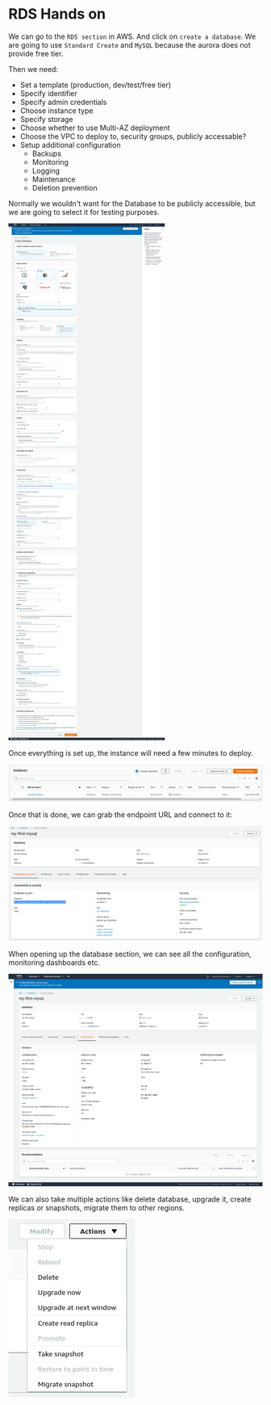 # RDS Hands on

We can go to the `RDS section` in AWS. And click on `create a database`. We are going to use `Standard Create` and `MySQL` because the aurora does not provide free tier.

Then we need:
- Set a template (production, dev/test/free tier)
- Specify identifier
- Specify admin credentials
- Choose instance type
- Specify storage
- Choose whether to use Multi-AZ deployment
- Choose the VPC to deploy to, security groups, publicly accessable?
- Setup additional configuration
    - Backups
    - Monitoring
    - Logging
    - Maintenance
    - Deletion prevention

Normally we wouldn't want for the Database to be publicly accessible, but we are going to select it for testing purposes.

![](images/2019-12-30-08-51-04.png)

Once everything is set up, the instance will need a few minutes to deploy.

![](images/2019-12-30-08-51-42.png)

Once that is done, we can grab the endpoint URL and connect to it:

![](images/2019-12-30-08-55-46.png)

When opening up the database section, we can see all the configuration, monitoring dashboards etc.

![](images/2019-12-30-08-59-40.png)

We can also take multiple actions like delete database, upgrade it, create replicas or snapshots, migrate them to other regions.

![](images/2019-12-30-09-00-16.png)